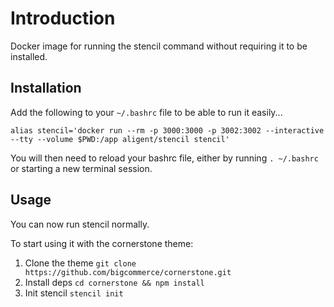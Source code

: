 # Introduction

Docker image for running the stencil command without requiring it to be installed.

## Installation

Add the following to your `~/.bashrc` file to be able to run it easily...

```
alias stencil='docker run --rm -p 3000:3000 -p 3002:3002 --interactive --tty --volume $PWD:/app aligent/stencil stencil'
```

You will then need to reload your bashrc file, either by running `. ~/.bashrc` or starting a new terminal session.

## Usage

You can now run stencil normally.

To start using it with the cornerstone theme:

1. Clone the theme `git clone https://github.com/bigcommerce/cornerstone.git`
2. Install deps `cd cornerstone && npm install`
3. Init stencil `stencil init`


